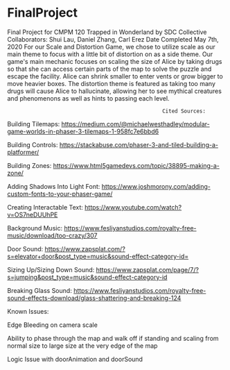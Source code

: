 # FinalProject
Final Project for CMPM 120
                                          Trapped in Wonderland by SDC Collective 
                                    Collaborators: Shui Lau, Daniel Zhang, Carl Erez
                                              Date Completed May 7th, 2020
            For our Scale and Distortion Game, we chose to utilize scale as our main theme to focus with a little bit of distortion on 
        as a side theme. Our game's main mechanic focuses on scaling the size of Alice by taking drugs so that she can access certain 
        parts of the map to solve the puzzle and escape the facility. Alice can shrink smaller to enter vents or grow bigger to move 
        heavier boxes. The distortion theme is featured as taking too many drugs will cause Alice to hallucinate, allowing her to see 
        mythical creatures and phenomenons as well as hints to passing each level. 
        
                                                      Cited Sources: 
Building Tilemaps: https://medium.com/@michaelwesthadley/modular-game-worlds-in-phaser-3-tilemaps-1-958fc7e6bbd6

Building Controls: https://stackabuse.com/phaser-3-and-tiled-building-a-platformer/

Building Zones: https://www.html5gamedevs.com/topic/38895-making-a-zone/

Adding Shadows Into Light Font: https://www.joshmorony.com/adding-custom-fonts-to-your-phaser-game/

Creating Interactable Text: https://www.youtube.com/watch?v=OS7neDUUhPE

Background Music: https://www.fesliyanstudios.com/royalty-free-music/download/too-crazy/307

Door Sound: https://www.zapsplat.com/?s=elevator+door&post_type=music&sound-effect-category-id=

Sizing Up/Sizing Down Sound: https://www.zapsplat.com/page/7/?s=jumping&post_type=music&sound-effect-category-id

Breaking Glass Sound: https://www.fesliyanstudios.com/royalty-free-sound-effects-download/glass-shattering-and-breaking-124

Known Issues:

Edge Bleeding on camera scale

Ability to phase through the map and walk off if standing and scaling from normal size to large size at the very edge of the map

Logic Issue with doorAnimation and doorSound
